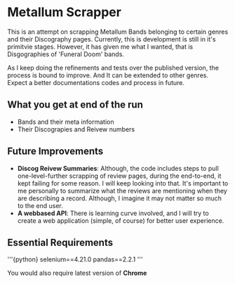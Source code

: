 # Metallum Scrapper

This is an attempt on scrapping Metallum Bands belonging to certain genres and their Discography pages.
Currently, this is development is still in it's primitvie stages. However, it has given me what I wanted, that is Disgographies of 'Funeral Doom' bands.

As I keep doing the refinements and tests over the published version, the process is bound to improve. And It can be extended to other genres. Expect a better documentations codes and process in future.

## What you get at end of the run

* Bands and their meta information
* Their Discograpies and Reivew numbers

## Future Improvements

* **Discog Reivew Summaries**: Although, the code includes steps to pull one-level-further scrapping of review pages, during the end-to-end, it kept failing for some reason. I will keep looking into that. It's important to me personally to summarize what the reviews are mentioning when they are describing a record. Although, I imagine it may not matter so much to the end user.
* **A webbased API**: There is learning curve involved, and I will try to create a web application (simple, of course) for better user experience.

## Essential Requirements
'''{python}
selenium==4.21.0
pandas==2.2.1
'''

You would also require latest version of **Chrome** 


